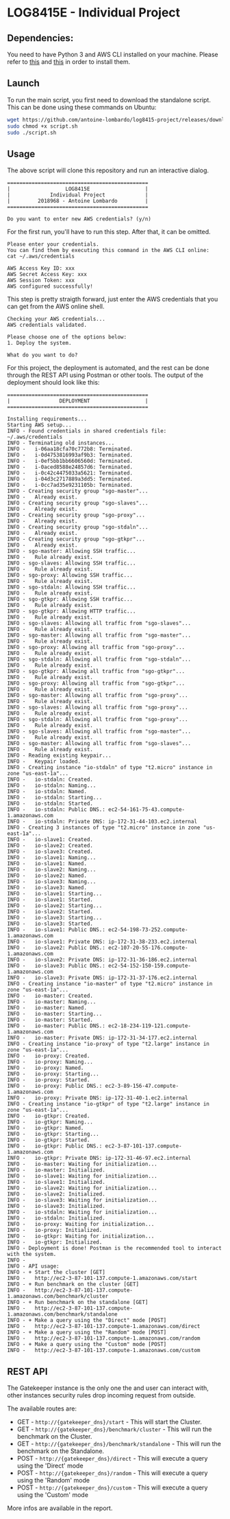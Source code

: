 # LOG8415E - Individual Project

## Dependencies:

You need to have Python 3 and AWS CLI installed on your machine. Please refer to [this](https://docs.aws.amazon.com/cli/latest/userguide/getting-started-install.html) and [this](https://docs.python-guide.org/starting/install3/linux/) in order to install them.

## Launch

To run the main script, you first need to download the standalone script. This can be done using these commands on Ubuntu:

```bash
wget https://github.com/antoine-lombardo/log8415-project/releases/download/v1/script.sh
sudo chmod +x script.sh
sudo ./script.sh
```

## Usage

The above script will clone this repository and run an interactive dialog.

```
==============================================
|                  LOG8415E                  |
|             Individual Project             |
|         2018968 - Antoine Lombardo         |
==============================================

Do you want to enter new AWS credentials? (y/n)
```

For the first run, you'll have to run this step. After that, it can be omitted.

```
Please enter your credentials.
You can find them by executing this command in the AWS CLI online:
cat ~/.aws/credentials

AWS Access Key ID: xxx
AWS Secret Access Key: xxx
AWS Session Token: xxx
AWS configured successfully!
```
This step is pretty straigth forward, just enter the AWS credentials that you can get from the AWS online shell.

```
Checking your AWS credentials...
AWS credentials validated.

Please choose one of the options below:
1. Deploy the system.

What do you want to do?
```

For this project, the deployment is automated, and the rest can be done through the REST API using Postman or other tools. The output of the deployment should look like this:

```
==============================================
|                DEPLOYMENT                  |
==============================================

Installing requirements...
Starting AWS setup...
INFO - Found credentials in shared credentials file: ~/.aws/credentials
INFO - Terminating old instances...
INFO -   i-06aa18cfa70c772b8: Terminated.
INFO -   i-0d4753816993af9b3: Terminated.
INFO -   i-0ef5bb1bb6606560d: Terminated.
INFO -   i-0aced8588e24857d6: Terminated.
INFO -   i-0c42c4475033a5621: Terminated.
INFO -   i-04d3c2717889a3dd5: Terminated.
INFO -   i-0cc7ad35e9231105b: Terminated.
INFO - Creating security group "sgo-master"...
INFO -   Already exist.
INFO - Creating security group "sgo-slaves"...
INFO -   Already exist.
INFO - Creating security group "sgo-proxy"...
INFO -   Already exist.
INFO - Creating security group "sgo-stdaln"...
INFO -   Already exist.
INFO - Creating security group "sgo-gtkpr"...
INFO -   Already exist.
INFO - sgo-master: Allowing SSH traffic...
INFO -   Rule already exist.
INFO - sgo-slaves: Allowing SSH traffic...
INFO -   Rule already exist.
INFO - sgo-proxy: Allowing SSH traffic...
INFO -   Rule already exist.
INFO - sgo-stdaln: Allowing SSH traffic...
INFO -   Rule already exist.
INFO - sgo-gtkpr: Allowing SSH traffic...
INFO -   Rule already exist.
INFO - sgo-gtkpr: Allowing HTTP traffic...
INFO -   Rule already exist.
INFO - sgo-slaves: Allowing all traffic from "sgo-slaves"...
INFO -   Rule already exist.
INFO - sgo-master: Allowing all traffic from "sgo-master"...
INFO -   Rule already exist.
INFO - sgo-proxy: Allowing all traffic from "sgo-proxy"...
INFO -   Rule already exist.
INFO - sgo-stdaln: Allowing all traffic from "sgo-stdaln"...
INFO -   Rule already exist.
INFO - sgo-gtkpr: Allowing all traffic from "sgo-gtkpr"...
INFO -   Rule already exist.
INFO - sgo-proxy: Allowing all traffic from "sgo-gtkpr"...
INFO -   Rule already exist.
INFO - sgo-master: Allowing all traffic from "sgo-proxy"...
INFO -   Rule already exist.
INFO - sgo-slaves: Allowing all traffic from "sgo-proxy"...
INFO -   Rule already exist.
INFO - sgo-stdaln: Allowing all traffic from "sgo-proxy"...
INFO -   Rule already exist.
INFO - sgo-slaves: Allowing all traffic from "sgo-master"...
INFO -   Rule already exist.
INFO - sgo-master: Allowing all traffic from "sgo-slaves"...
INFO -   Rule already exist.
INFO - Reading existing keypair...
INFO -   Keypair loaded.
INFO - Creating instance "io-stdaln" of type "t2.micro" instance in zone "us-east-1a"...
INFO -   io-stdaln: Created.
INFO -   io-stdaln: Naming...
INFO -   io-stdaln: Named.
INFO -   io-stdaln: Starting...
INFO -   io-stdaln: Started.
INFO -   io-stdaln: Public DNS.: ec2-54-161-75-43.compute-1.amazonaws.com
INFO -   io-stdaln: Private DNS: ip-172-31-44-103.ec2.internal
INFO - Creating 3 instances of type "t2.micro" instance in zone "us-east-1a"...
INFO -   io-slave1: Created.
INFO -   io-slave2: Created.
INFO -   io-slave3: Created.
INFO -   io-slave1: Naming...
INFO -   io-slave1: Named.
INFO -   io-slave2: Naming...
INFO -   io-slave2: Named.
INFO -   io-slave3: Naming...
INFO -   io-slave3: Named.
INFO -   io-slave1: Starting...
INFO -   io-slave1: Started.
INFO -   io-slave2: Starting...
INFO -   io-slave2: Started.
INFO -   io-slave3: Starting...
INFO -   io-slave3: Started.
INFO -   io-slave1: Public DNS.: ec2-54-198-73-252.compute-1.amazonaws.com
INFO -   io-slave1: Private DNS: ip-172-31-38-233.ec2.internal
INFO -   io-slave2: Public DNS.: ec2-107-20-55-176.compute-1.amazonaws.com
INFO -   io-slave2: Private DNS: ip-172-31-36-186.ec2.internal
INFO -   io-slave3: Public DNS.: ec2-54-152-150-159.compute-1.amazonaws.com
INFO -   io-slave3: Private DNS: ip-172-31-37-176.ec2.internal
INFO - Creating instance "io-master" of type "t2.micro" instance in zone "us-east-1a"...
INFO -   io-master: Created.
INFO -   io-master: Naming...
INFO -   io-master: Named.
INFO -   io-master: Starting...
INFO -   io-master: Started.
INFO -   io-master: Public DNS.: ec2-18-234-119-121.compute-1.amazonaws.com
INFO -   io-master: Private DNS: ip-172-31-34-177.ec2.internal
INFO - Creating instance "io-proxy" of type "t2.large" instance in zone "us-east-1a"...
INFO -   io-proxy: Created.
INFO -   io-proxy: Naming...
INFO -   io-proxy: Named.
INFO -   io-proxy: Starting...
INFO -   io-proxy: Started.
INFO -   io-proxy: Public DNS.: ec2-3-89-156-47.compute-1.amazonaws.com
INFO -   io-proxy: Private DNS: ip-172-31-40-1.ec2.internal
INFO - Creating instance "io-gtkpr" of type "t2.large" instance in zone "us-east-1a"...
INFO -   io-gtkpr: Created.
INFO -   io-gtkpr: Naming...
INFO -   io-gtkpr: Named.
INFO -   io-gtkpr: Starting...
INFO -   io-gtkpr: Started.
INFO -   io-gtkpr: Public DNS.: ec2-3-87-101-137.compute-1.amazonaws.com
INFO -   io-gtkpr: Private DNS: ip-172-31-46-97.ec2.internal
INFO -   io-master: Waiting for initialization...
INFO -   io-master: Initialized.
INFO -   io-slave1: Waiting for initialization...
INFO -   io-slave1: Initialized.
INFO -   io-slave2: Waiting for initialization...
INFO -   io-slave2: Initialized.
INFO -   io-slave3: Waiting for initialization...
INFO -   io-slave3: Initialized.
INFO -   io-stdaln: Waiting for initialization...
INFO -   io-stdaln: Initialized.
INFO -   io-proxy: Waiting for initialization...
INFO -   io-proxy: Initialized.
INFO -   io-gtkpr: Waiting for initialization...
INFO -   io-gtkpr: Initialized.
INFO - Deployment is done! Postman is the recommended tool to interact with the system.
INFO -
INFO - API usage:
INFO - + Start the cluster [GET]
INFO -   http://ec2-3-87-101-137.compute-1.amazonaws.com/start
INFO - + Run benchmark on the cluster [GET]
INFO -   http://ec2-3-87-101-137.compute-1.amazonaws.com/benchmark/cluster
INFO - + Run benchmark on the standalone [GET]
INFO -   http://ec2-3-87-101-137.compute-1.amazonaws.com/benchmark/standalone
INFO - + Make a query using the "Direct" mode [POST]
INFO -   http://ec2-3-87-101-137.compute-1.amazonaws.com/direct
INFO - + Make a query using the "Random" mode [POST]
INFO -   http://ec2-3-87-101-137.compute-1.amazonaws.com/random
INFO - + Make a query using the "Custom" mode [POST]
INFO -   http://ec2-3-87-101-137.compute-1.amazonaws.com/custom
```

## REST API

The Gatekeeper instance is the only one the and user can interact with, other instances security rules drop incoming request from outside.

The available routes are:

- GET - `http://{gatekeeper_dns}/start` - This will start the Cluster.
- GET - `http://{gatekeeper_dns}/benchmark/cluster` - This will run the benchmark on the Cluster.
- GET - `http://{gatekeeper_dns}/benchmark/standalone` - This will run the benchmark on the Standalone.
- POST - `http://{gatekeeper_dns}/direct` - This will execute a query using the 'Direct' mode
- POST - `http://{gatekeeper_dns}/random` - This will execute a query using the 'Random' mode
- POST - `http://{gatekeeper_dns}/custom` - This will execute a query using the 'Custom' mode

More infos are available in the report.
